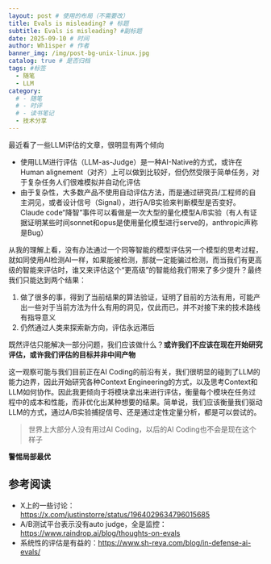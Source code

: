 ```yaml
---
layout: post # 使用的布局（不需要改）
title: Evals is misleading? # 标题
subtitle: Evals is misleading? #副标题
date: 2025-09-10 # 时间
author: Wh1isper # 作者
banner_img: /img/post-bg-unix-linux.jpg
catalog: true # 是否归档
tags: #标签
  - 随笔
  - LLM
category:
  # - 随笔
  # - 时评
  # - 读书笔记
  - 技术分享
---
```


最近看了一些LLM评估的文章，很明显有两个倾向

- 使用LLM进行评估（LLM-as-Judge）是一种AI-Native的方式，或许在Human alignement（对齐）上可以做到比较好，但仍然受限于简单任务，对于复杂任务人们很难模拟并自动化评估
- 由于复杂性，大多数产品不使用自动评估方法，而是通过研究员/工程师的自主洞见，或者设计信号（Signal），进行A/B实验来判断模型是否变好。Claude code“降智”事件可以看做是一次大型的量化模型A/B实验（有人有证据证明某些时间sonnet和opus是使用量化模型进行serve的，anthropic声称是Bug）

从我的理解上看，没有办法通过一个同等智能的模型评估另一个模型的思考过程，就如同使用AI检测AI一样，如果能被检测，那就一定能骗过检测，而当我们有更高级的智能来评估时，谁又来评估这个“更高级”的智能给我们带来了多少提升？最终我们只能达到两个结果：

1. 做了很多的事，得到了当前结果的算法验证，证明了目前的方法有用，可能产出一些对于当前方法为什么有用的洞见，仅此而已，并不对接下来的技术路线有指导意义
2. 仍然通过人类来探索新方向，评估永远滞后

既然评估只能解决一部分问题，我们应该做什么？**或许我们不应该在现在开始研究评估，或许我们评估的目标并非中间产物**

这一观察可能与我们目前正在AI Coding的前沿有关，我们很明显的碰到了LLM的能力边界，因此开始研究各种Context Engineering的方式，以及思考Context和LLM如何协作。因此我更倾向于将模块拿出来进行评估，衡量每个模块在任务过程中的成本和性能，而非优化出某种想要的结果。简单说，我们应该衡量我们驱动LLM的方式，通过A/B实验捕捉信号、还是通过定性定量分析，都是可以尝试的。

> 世界上大部分人没有用过AI Coding，以后的AI Coding也不会是现在这个样子

**警惕局部最优**

## 参考阅读

- X上的一些讨论：https://x.com/justinstorre/status/1964029634796015685
- A/B测试平台表示没有auto judge，全是监控：https://www.raindrop.ai/blog/thoughts-on-evals
- 系统性的评估是有益的：https://www.sh-reya.com/blog/in-defense-ai-evals/
